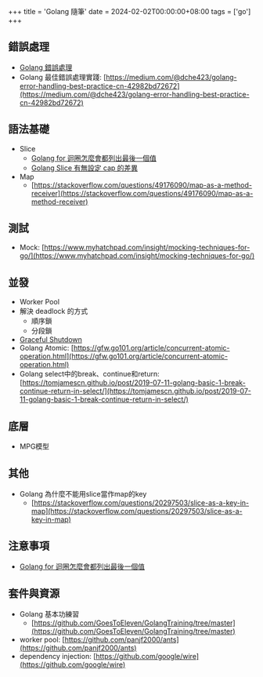 +++
title = 'Golang 隨筆'
date = 2024-02-02T00:00:00+08:00
tags = ['go']
+++

## 錯誤處理

- [Golang 錯誤處理](https://superj80820.github.io/blog.messfar.com/post/note/golang-note-error-handle)
- Golang 最佳錯誤處理實踐: [https://medium.com/@dche423/golang-error-handling-best-practice-cn-42982bd72672](https://medium.com/@dche423/golang-error-handling-best-practice-cn-42982bd72672)

## 語法基礎

- Slice
    - [Golang for 迴圈怎麼會都列出最後一個值](https://superj80820.github.io/blog.messfar.com/post/note/golang-note-slice-for-loop-notice)
    - [Golang Slice 有無設定 cap 的差異](https://superj80820.github.io/blog.messfar.com/post/note/golang-note-slice-set-cap)
- Map
    - [https://stackoverflow.com/questions/49176090/map-as-a-method-receiver](https://stackoverflow.com/questions/49176090/map-as-a-method-receiver)

## 測試

- Mock: [https://www.myhatchpad.com/insight/mocking-techniques-for-go/](https://www.myhatchpad.com/insight/mocking-techniques-for-go/)

## 並發

- Worker Pool
- 解決 deadlock 的方式
    - 順序鎖
    - 分段鎖
- [Graceful Shutdown](https://superj80820.github.io/blog.messfar.com/post/design-pattern/go-design-pattern-concurrency-patterns)
- Golang Atomic: [https://gfw.go101.org/article/concurrent-atomic-operation.html](https://gfw.go101.org/article/concurrent-atomic-operation.html)
- Golang select中的break、continue和return: [https://tomjamescn.github.io/post/2019-07-11-golang-basic-1-break-continue-return-in-select/](https://tomjamescn.github.io/post/2019-07-11-golang-basic-1-break-continue-return-in-select/)

## 底層

- MPG模型

## 其他

- Golang 為什麼不能用slice當作map的key
    - [https://stackoverflow.com/questions/20297503/slice-as-a-key-in-map](https://stackoverflow.com/questions/20297503/slice-as-a-key-in-map)

## 注意事項

- [Golang for 迴圈怎麼會都列出最後一個值](https://superj80820.github.io/blog.messfar.com/post/note/golang-note-slice-for-loop-notice)

## 套件與資源

- Golang 基本功練習
    - [https://github.com/GoesToEleven/GolangTraining/tree/master](https://github.com/GoesToEleven/GolangTraining/tree/master)
- worker pool: [https://github.com/panjf2000/ants](https://github.com/panjf2000/ants)
- dependency injection: [https://github.com/google/wire](https://github.com/google/wire)
